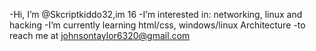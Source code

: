 -Hi, I’m @Skcriptkiddo32,im 16
-I’m interested in: networking, linux and hacking
-I’m currently learning html/css, windows/linux Architecture 
-to reach me at johnsontaylor6320@gmail.com

<!---
HpInkJet69/HpInkJet69 is a ✨ special ✨ repository because its `README.md` (this file) appears on your GitHub profile.
You can click the Preview link to take a look at your changes.
--->
